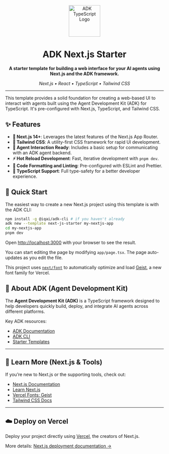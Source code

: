 <div align="center">

<img src="https://files.catbox.moe/vumztw.png" alt="ADK TypeScript Logo" width="100" />

<br/>

# ADK Next.js Starter

**A starter template for building a web interface for your AI agents using Next.js and the ADK framework.**

_Next.js • React • TypeScript • Tailwind CSS_

---

</div>

This template provides a solid foundation for creating a web-based UI to interact with agents built using the Agent Development Kit (ADK) for TypeScript. It's pre-configured with Next.js, TypeScript, and Tailwind CSS.

## ✨ Features

- **🚀 Next.js 14+**: Leverages the latest features of the Next.js App Router.
- **🎨 Tailwind CSS**: A utility-first CSS framework for rapid UI development.
- **🤖 Agent Interaction Ready**: Includes a basic setup for communicating with an ADK agent backend.
- **⚡️ Hot Reload Development**: Fast, iterative development with `pnpm dev`.
- **🧹 Code Formatting and Linting**: Pre-configured with ESLint and Prettier.
- **🔧 TypeScript Support**: Full type-safety for a better developer experience.

## 🚀 Quick Start

The easiest way to create a new Next.js project using this template is with the ADK CLI:

```bash
npm install -g @iqai/adk-cli # if you haven't already
adk new --template next-js-starter my-nextjs-app
cd my-nextjs-app
pnpm dev
```

Open [http://localhost:3000](http://localhost:3000) with your browser to see the result.

You can start editing the page by modifying `app/page.tsx`. The page auto-updates as you edit the file.

This project uses [`next/font`](https://nextjs.org/docs/app/building-your-application/optimizing/fonts) to automatically optimize and load [Geist](https://vercel.com/font), a new font family for Vercel.

## 🧠 About ADK (Agent Development Kit)

The **Agent Development Kit (ADK)** is a TypeScript framework designed to help developers quickly build, deploy, and integrate AI agents across different platforms.

Key ADK resources:

* [ADK Documentation](https://github.com/IQAIcom/adk-ts#readme)
* [ADK CLI](https://www.npmjs.com/package/@iqai/adk-cli)
* [Starter Templates](https://github.com/IQAIcom/adk-ts/tree/main/apps/starter-templates)

---

## 📘 Learn More (Next.js & Tools)

If you’re new to Next.js or the supporting tools, check out:

* [Next.js Documentation](https://nextjs.org/docs)
* [Learn Next.js](https://nextjs.org/learn)
* [Vercel Fonts: Geist](https://vercel.com/font)
* [Tailwind CSS Docs](https://tailwindcss.com/docs)

---

## ☁️ Deploy on Vercel

Deploy your project directly using [Vercel](https://vercel.com/new?utm_source=create-next-app&utm_campaign=create-next-app-readme), the creators of Next.js.

More details:
[Next.js deployment documentation →](https://nextjs.org/docs/app/building-your-application/deploying)